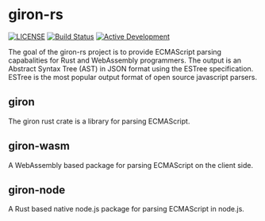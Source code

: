 # giron-rs

[![LICENSE](https://img.shields.io/badge/license-MIT%2FApache--2.0-blue.svg)](LICENSE)
[![Build Status](https://travis-ci.com/BlueBlazin/giron-rs.svg?branch=master)](https://travis-ci.com/BlueBlazin/giron)
[![Active Development](https://img.shields.io/badge/Maintenance%20Level-Actively%20Developed-brightgreen.svg)](https://gist.github.com/cheerfulstoic/d107229326a01ff0f333a1d3476e068d)

The goal of the giron-rs project is to provide ECMAScript parsing capabalities for Rust and WebAssembly programmers.
The output is an Abstract Syntax Tree (AST) in JSON format using the ESTree specification. ESTree is the most popular output format of open source javascript parsers.

## giron

The giron rust crate is a library for parsing ECMAScript.

## giron-wasm

A WebAssembly based package for parsing ECMAScript on the client side.

## giron-node

A Rust based native node.js package for parsing ECMAScript in node.js.
